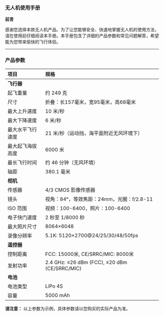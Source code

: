 
### 无人机使用手册

**前言**

感谢您选择本款无人机产品。为了让您能够安全、快速地掌握无人机的使用方法，请在使用前仔细阅读本手册。本手册包含了详细的产品参数和常见问题解答，希望能为您带来愉快的飞行体验。

---

### **产品参数**

| 项目 | 规格 |
| :--- | :--- |
| **飞行器** | |
| 起飞重量 | 约 249 克 |
| 尺寸 | 折叠：长157毫米，宽95毫米，高68毫米 |
| 最大上升速度 | 10 米/秒 |
| 最大下降速度 | 6 米/秒 |
| 最大水平飞行速度 | 21 米/秒（运动挡，海平面附近无风环境下） |
| 最大起飞海拔高度 | 6000 米 |
| 最长飞行时间 | 约 46 分钟（无风环境） |
| 轴距 | 380.1 毫米 |
| **相机** | |
| 传感器 | 4/3 CMOS 影像传感器 |
| 镜头 | 视角：84°，等效焦距：24mm，光圈：f/2.8-11 |
| ISO 范围 | 视频：100-6400，照片：100-6400 |
| 电子快门速度 | 2 秒至 1/8000 秒 |
| 最大照片尺寸 | 8064×6048 |
| 录像分辨率 | 5.1K: 5120×2700@24/25/30/48/50fps |
| **遥控器** | |
| 控制距离 | FCC: 15000米, CE/SRRC/MIC: 8000米 |
| 发射功率 | 2.4 GHz: ≤26 dBm (FCC), ≤20 dBm (CE/SRRC/MIC) |
| **电池** | |
| 电池类型 | LiPo 4S |
| 容量 | 5000 mAh |

**请注意：** 以上参数为示例，具体参数请以您购买的实际产品为准。

